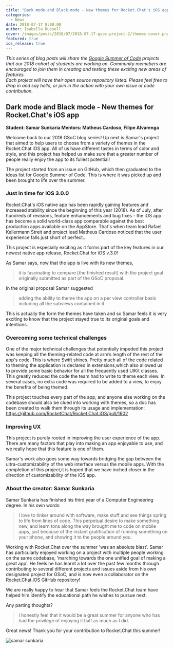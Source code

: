 ```yaml
---
title: "Dark mode and Black mode - New themes for Rocket.Chat's iOS app (GSoC 2018 project)"
categories:
  - News
date: 2018-07-17 8:00:00
author: Isabella Russell
cover: /images/posts/2018/07/2018-07-17-gsoc-project-2/themes-cover.png
featured: true
ios_release: true
---
```


_This series of blog posts will share the [Google Summer of Code](https://rocket.chat/docs/contributing/google-summer-of-code) projects that our 2018 cohort of students are working on. Community memebers are encouraged to join them in creating and testing these exciting new areas of features.<br/>Each project will have their open source repository listed.  Please feel free to drop in and say hello, or join in the action with your own issue or code contribution.<br/>_

## Dark mode and Black mode - New themes for Rocket.Chat's iOS app
**Student: Samar Sunkaria    Mentors: Matheus Cardoso, Filipe Alvarenga**

Welcome back to our 2018 GSoC blog series! Up next is Samar's project that aimed to help users to choose from a variety of themes in the Rocket.Chat iOS app. All of us have different tastes in terms of color and style, and this project has helped us make sure that a greater number of people really enjoy the app to its fullest potential!

The project started from an issue on GitHub, which then graduated to the ideas list for Google Summer of Code. This is where it was picked up and been brought to life over the summer.


### Just in time for iOS 3.0.0

Rocket.Chat's iOS native app has been rapidly gaining features and increased stability since the beginning of this year (2018).  As of July, after hundreds of revisions, feature enhancements and bug fixes - the iOS app has become a solid world-class app  comparable against the best production apps available on the AppStore.  That's when team lead Rafael Kellermann Streit and project lead Matheus Cardoso noticed that the user experience falls just short of perfect...

This project is especially exciting as it forms part of the key features in our newest native app release, Rocket.Chat for iOS v.3.0!

As Samar says, now that the app is live with its new themes,

> it is fascinating to compare [the finished result] with the project goal originally submitted as part of the GSoC proposal.

In the original proposal Samar suggested

> adding the ability to theme the app on a per view controller basis including all the subviews contained in it.

This is actually the form the themes have taken and so Samar feels it is very exciting to know that the project stayed true to its original goals and intentions.

### Overcoming some technical challenges

One of the major technical challenges that potentially impeded this project was keeping all the theming-related code at arm’s length of the rest of the app's code. This is where Swift shines. Pretty much all of the code related to theming the application is declared in extensions,which also allowed us to provide some basic behavior for all the frequently used UIKit classes. <br/> This greatly reduced the code the team had to write to theme each view. In several cases, no extra code was required to be added to a view, to enjoy the benefits of being themed.

This project touches every part of the app, and anyone else working on the codebase should also be clued into working with themes, so a doc has been created to walk them through its usage
and implementation: <https://github.com/RocketChat/Rocket.Chat.iOS/pull/1602>


### Improving UX

This project is purely rooted in improving the user experience of the app. There are many factors that play into making an app enjoyable to use, and we really hope that this feature is one of them.

Samar's work also goes some way towards bridging the gap between the ultra-customizability of the web interface versus the mobile apps. With the completion of this project,it is hoped that we have inched closer in the direction of customizability of the iOS app.

### About the creator: Samar Sunkaria

Samar Sunkaria has finished his third year of a Computer Engineering degree. In his own words:
> I love to tinker around with software, make stuff and see things spring to life from lines of code. This perpetual desire to make something new, and learn tons along the way brought me to code on mobile apps, just because of the instant gratification of running something on your phone, and showing it to the people around you.

Working with Rocket.Chat over the summer 'was an absolute blast'. Samar has particularly enjoyed working on a project with multiple people working on the same codebase, 'marching towards the one unified goal of making a great app'. He feels he has learnt a lot over the past few months through contributing to several different projects and issues aside from his own designated project for GSoC, and is now even a collaborator on the Rocket.Chat.iOS GitHub repository!

We are really happy to hear that Samar feels the Rocket.Chat team have helped him identify the educational path he wishes to pursue next.

Any parting thoughts?

> I honestly feel that it would be a great summer for anyone who has had the privilege of enjoying it half as much as I did.

Great news! Thank you for your contribution to Rocket.Chat this summer!

![samar sunkaria](https://scontent-bom1-1.cdninstagram.com/vp/9678abd64209a9b3525de621d3a0c6a3/5BD38779/t51.2885-15/e35/15803605_952240744912926_8876631162315866112_n.jpg)

